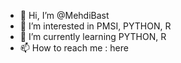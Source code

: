 - 👋 Hi, I’m @MehdiBast
- 👀 I’m interested in PMSI, PYTHON, R
- 🌱 I’m currently learning PYTHON, R
- 📫 How to reach me : here

<!---
MehdiBast/MehdiBast is a ✨ special ✨ repository because its `README.md` (this file) appears on your GitHub profile.
You can click the Preview link to take a look at your changes.
--->
